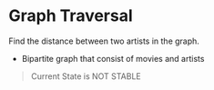 # Graph Traversal

Find the distance between two artists in the graph.

* Bipartite graph that consist of movies and artists

> Current State is NOT STABLE